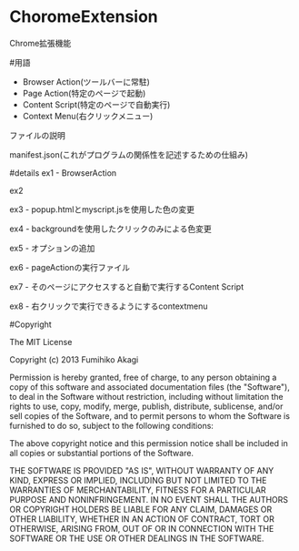 # ChoromeExtension
Chrome拡張機能


#用語

- Browser Action(ツールバーに常駐)
- Page Action(特定のページで起動)
- Content Script(特定のページで自動実行)
- Context Menu(右クリックメニュー)

ファイルの説明

manifest.json(これがプログラムの関係性を記述するための仕組み)

#details
ex1 - BrowserAction

ex2

ex3 - popup.htmlとmyscript.jsを使用した色の変更

ex4 - backgroundを使用したクリックのみによる色変更

ex5 - オプションの追加

ex6 - pageActionの実行ファイル

ex7 - そのページにアクセスすると自動で実行するContent Script

ex8 - 右クリックで実行できるようにするcontextmenu

#Copyright

The MIT License

Copyright (c) 2013 Fumihiko Akagi

Permission is hereby granted, free of charge, to any person obtaining a copy of this software and associated documentation files (the "Software"), to deal in the Software without restriction, including without limitation the rights to use, copy, modify, merge, publish, distribute, sublicense, and/or sell copies of the Software, and to permit persons to whom the Software is furnished to do so, subject to the following conditions:

The above copyright notice and this permission notice shall be included in all copies or substantial portions of the Software.

THE SOFTWARE IS PROVIDED "AS IS", WITHOUT WARRANTY OF ANY KIND, EXPRESS OR IMPLIED, INCLUDING BUT NOT LIMITED TO THE WARRANTIES OF MERCHANTABILITY, FITNESS FOR A PARTICULAR PURPOSE AND NONINFRINGEMENT. IN NO EVENT SHALL THE AUTHORS OR COPYRIGHT HOLDERS BE LIABLE FOR ANY CLAIM, DAMAGES OR OTHER LIABILITY, WHETHER IN AN ACTION OF CONTRACT, TORT OR OTHERWISE, ARISING FROM, OUT OF OR IN CONNECTION WITH THE SOFTWARE OR THE USE OR OTHER DEALINGS IN THE SOFTWARE.
